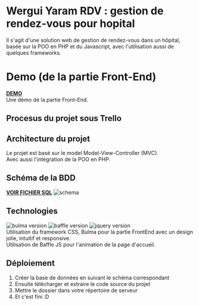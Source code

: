 # Wergui Yaram RDV : gestion de rendez-vous pour hopital
Il s'agit d'une solution web de gestion de rendez-vous dans un hôpital, basée sur la POO en PHP et du Javascript, avec l'utilisation aussi de quelques frameworks.


# Demo (de la partie Front-End)
[**DEMO**](https://demo-wergui-yaram-rdv.netlify.com)<br>
Une démo de la partie Front-End.


## Procesus du projet sous Trello


## Architecture du projet
  Le projet est basé sur le model Model-View-Controller (MVC).<br>
  Avec aussi l'intégration de la POO en PHP.


## Schéma de la BDD
[**VOIR FICHIER SQL**](https://github.com/daooda-galsen-dev/wergui-yaram-RDV/blob/master/view/files/ges_rdv.sql)
![schema](https://github.com/daooda-galsen-dev/wergui-yaram-RDV/blob/master/view/files/bdd.PNG)

## Technologies
![bulma version](https://img.shields.io/badge/bulma-0.7.5-blueviolet.svg)
![baffle version](https://img.shields.io/badge/Baffle%20JS-0.3.6-lightgrey)
![jquery version](https://img.shields.io/badge/jQuery-3.4.1-blue)<br>
Utilisation du framework CSS, Bulma pour la partie FrontEnd avec un design jolie, intuitif et responsive.<br>
Utilisation de Baffle JS pour l'animation de la page d'accueil.


## Déploiement
1. Créer la base de données en suivant le schéma correspondant
2. Ensuite télécharger et extraire le code source du projet
3. Mettre le dossier dans votre répertoire de serveur
4. Et c'est fini :D
